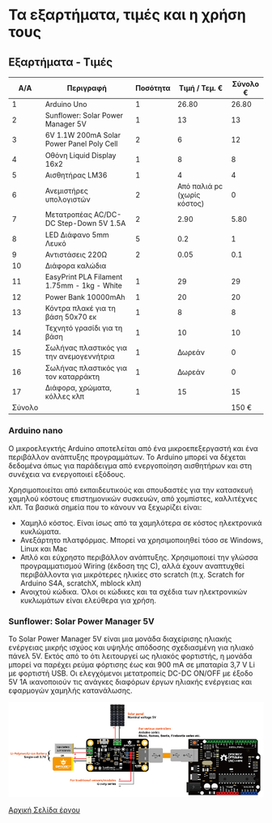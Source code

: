 # Τα εξαρτήματα, τιμές και η χρήση τους

## Εξαρτήματα - Τιμές
A/A   | Περιγραφή               | Ποσότητα  | Τιμή / Τεμ. € | Σύνολο €
------| ------------------------|-----------|---------------|----------
1     | Arduino Uno             |     1     |     26.80     |  26.80
2     | Sunflower: Solar Power Manager 5V | 1 | 13 | 13
3 | 6V 1.1W 200mA Solar Power Panel Poly Cell | 2 | 6 | 12
4 | Οθόνη Liquid Display 16x2 | 1 | 8 | 8
5 | Αισθητήρας LM36 | 1 | 4 |4 
6 | Ανεμιστήρες υπολογιστών | 2 | Από παλιά pc (χωρίς κόστος)| 0
7 | Μετατροπέας AC/DC-DC Step-Down 5V 1.5A | 2 | 2.90 | 5.80
8 | LED Διάφανο 5mm Λευκό | 5 | 0.2 | 1
9 | Αντιστάσεις 220Ω | 2 | 0.05 | 0.1 
10 | Διάφορα καλώδια |  | |
11 | EasyPrint PLA Filament 1.75mm - 1kg - White | 1 | 29 | 29
12 | Power Bank 10000mAh | 1 | 20 | 20
13 | Κόντρα πλακέ για τη βάση 50x70 εκ | 1 | 8 | 8
14 | Τεχνητό γρασίδι για τη βάση | 1 | 10 | 10
15 | Σωλήνας πλαστικός για την ανεμογεννήτρια | 1 | Δωρεάν | 0
16 | Σωλήνας πλαστικός για τον καταρράκτη | 1 | Δωρεάν | 0
17 | Διάφορα, χρώματα, κόλλες κλπ | 1 | 15 | 15
Σύνολο |||| 150 €


### Arduino nano
Ο μικροελεγκτής Arduino αποτελείται από ένα μικροεπεξεργαστή και ένα περιβάλλον ανάπτυξης προγραμμάτων. Το Arduino μπορεί να δέχεται δεδομένα όπως για παράδειγμα από ενεργοποίηση αισθητήρων και στη συνέχεια να ενεργοποιεί εξόδους.

Χρησιμοποιείται από εκπαιδευτικούς και σπουδαστές για την κατασκευή χαμηλού κόστους επιστημονικών συσκευών, από χομπίστες, καλλιτέχνες κλπ. Τα βασικά σημεία που το κάνουν να ξεχωρίζει είναι:
- Χαμηλό κόστος. Είναι ίσως από τα χαμηλότερα σε κόστος ηλεκτρονικά κυκλώματα.
- Ανεξάρτητο πλατφόρμας. Μπορεί να χρησιμοποιηθεί τόσο σε Windows, Linux και Mac
- Απλό και εύχρηστο περιβάλλον ανάπτυξης. Χρησιμοποιεί την γλώσσα προγραμματισμού Wiring (έκδοση της C), αλλά έχουν αναπτυχθεί περιβάλλοντα για μικρότερες ηλικίες στο scratch (π.χ. Scratch for Arduino S4A, scratchX, mblock κλπ)
- Ανοιχτού κώδικα. Όλοι οι κώδικες και τα σχέδια των ηλεκτρονικών κυκλωμάτων είναι ελεύθερα για χρήση.

### Sunflower: Solar Power Manager 5V 

Το Solar Power Manager 5V είναι μια μονάδα διαχείρισης ηλιακής ενέργειας μικρής ισχύος και υψηλής απόδοσης σχεδιασμένη για ηλιακό πάνελ 5V. Εκτός από το ότι λειτουργεί ως ηλιακός φορτιστής, η μονάδα μπορεί να παρέχει ρεύμα φόρτισης έως και 900 mA σε μπαταρία 3,7 V Li με φορτιστή USB. Οι ελεγχόμενοι μετατροπείς DC-DC ON/OFF με έξοδο 5V 1A ικανοποιούν τις ανάγκες διαφόρων έργων ηλιακής ενέργειας και εφαρμογών χαμηλής κατανάλωσης. 

![Solar Power Manager](/%CE%95%CE%BE%CE%B1%CF%81%CF%84%CE%AE%CE%BC%CE%B1%CF%84%CE%B1/DFR0559.png)


[Αρχική Σελίδα έργου](https://github.com/stegiepistimwn/cobitospito)
